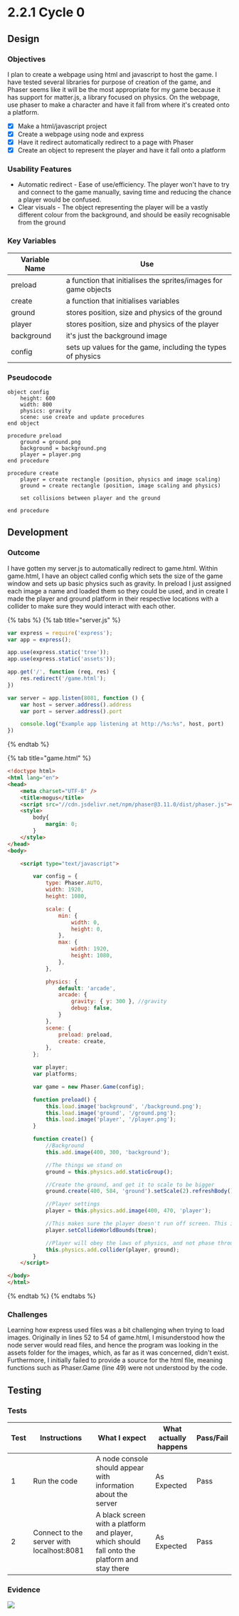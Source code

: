 # 2.2.1 Cycle 0

## Design

### Objectives

I plan to create a webpage using html and javascript to host the game. I have tested several libraries for purpose of creation of the game, and Phaser seems like it will be the most appropriate for my game because it has support for matter.js, a library focused on physics. On the webpage, use phaser to make a character and have it fall from where it's created onto a platform.

* [x] Make a html/javascript project
* [x] Create a webpage using node and express
* [x] Have it redirect automatically redirect to a page with Phaser
* [x] Create an object to represent the player and have it fall onto a platform

### Usability Features

* Automatic redirect - Ease of use/efficiency. The player won't have to try and connect to the game manually, saving time and reducing the chance a player would be confused.
* Clear visuals - The object representing the player will be a vastly different colour from the background, and should be easily recognisable from the ground

### Key Variables

| Variable Name | Use                                                             |
| ------------- | --------------------------------------------------------------- |
| preload       | a function that initialises the sprites/images for game objects |
| create        | a function that initialises variables                           |
| ground        | stores position, size and physics of the ground                 |
| player        | stores position, size and physics of the player                 |
| background    | it's just the background image                                  |
| config        | sets up values for the game, including the types of physics     |

### Pseudocode

```
object config
    height: 600
    width: 800
    physics: gravity
    scene: use create and update procedures
end object

procedure preload
    ground = ground.png
    background = background.png
    player = player.png
end procedure

procedure create
    player = create rectangle (position, physics and image scaling)
    ground = create rectangle (position, image scaling and physics)
    
    set collisions between player and the ground

end procedure
```

## Development

### Outcome

I have gotten my server.js to automatically redirect to game.html. Within game.html, I have an object called config which sets the size of the game window and sets up basic physics such as gravity. In preload I just assigned each image a name and loaded them so they could be used, and in create I made the player and ground platform in their respective locations with a collider to make sure they would interact with each other.

{% tabs %}
{% tab title="server.js" %}
```javascript
var express = require('express');
var app = express();

app.use(express.static('tree'));
app.use(express.static('assets'));

app.get('/', function (req, res) {
    res.redirect('/game.html');
})

var server = app.listen(8081, function () {
    var host = server.address().address
    var port = server.address().port

    console.log("Example app listening at http://%s:%s", host, port)
})
```
{% endtab %}

{% tab title="game.html" %}
```html
<!doctype html>
<html lang="en">
<head>
    <meta charset="UTF-8" />
    <title>mogus</title>
    <script src="//cdn.jsdelivr.net/npm/phaser@3.11.0/dist/phaser.js"></script>
    <style>
        body{
            margin: 0;
        }
    </style>
</head>
<body>

    <script type="text/javascript">

        var config = {
            type: Phaser.AUTO,
            width: 1920,
            height: 1080,

            scale: {
                min: {
                    width: 0,
                    height: 0,
                },
                max: {
                    width: 1920,
                    height: 1080,
                },
            },

            physics: {
                default: 'arcade',
                arcade: {
                    gravity: { y: 300 }, //gravity
                    debug: false,
                }
            },
            scene: {
                preload: preload,
                create: create,
            },
        };

        var player;
        var platforms;

        var game = new Phaser.Game(config);

        function preload() {
            this.load.image('background', '/background.png');
            this.load.image('ground', '/ground.png');
            this.load.image('player', '/player.png');
        }

        function create() {
            //Background
            this.add.image(400, 300, 'background');

            //The things we stand on
            ground = this.physics.add.staticGroup();

            //Create the ground, and get it to scale to be bigger
            ground.create(400, 584, 'ground').setScale(2).refreshBody();

            //Player settings
            player = this.physics.add.image(400, 470, 'player');

            //This makes sure the player doesn't run off screen. This is only temporary for testing purposes.
            player.setCollideWorldBounds(true);

            //Player will obey the laws of physics, and not phase through solid ground
            this.physics.add.collider(player, ground);
        }
    </script>

</body>
</html>
```
{% endtab %}
{% endtabs %}

### Challenges

Learning how express used files was a bit challenging when trying to load images. Originally in lines 52 to 54 of game.html, I misunderstood how the node server would read files, and hence the program was looking in the assets folder for the images, which, as far as it was concerned, didn't exist. Furthermore, I initially failed to provide a source for the html file, meaning functions such as Phaser.Game (line 49) were not understood by the code.

## Testing

### Tests

| Test | Instructions                              | What I expect                                                                                 | What actually happens | Pass/Fail |
| ---- | ----------------------------------------- | --------------------------------------------------------------------------------------------- | --------------------- | --------- |
| 1    | Run the code                              | A node console should appear with information about the server                                | As Expected           | Pass      |
| 2    | Connect to the server with localhost:8081 | A black screen with a platform and player, which should fall onto the platform and stay there | As Expected           | Pass      |

### Evidence

![](<../.gitbook/assets/image (3).png>)

